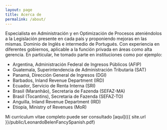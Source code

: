 ```yaml
---
layout: page
title: Acerca de
permalink: /about/
---
```


Especialista en Administración y en Optimización de Procesos ateniéndolos a la Legislación presente en cada país y proponiendo mejoras en las mismas. Dominio de Inglés e intermedio de Portugués. Con experiencia en diferentes gobiernos, aplicable a la función privada en áreas como alta gerencia. En particular, he tomado parte en instituciones como por ejemplo:

- Argentina, Administración Federal de Ingresos Públicos (AFIP)
- Guatemala, Superintendencia de Administración Tributaria (SAT)
- Panamá, Dirección General de Ingresos (DGI)
- Barbados, Inland Revenue Department (IRD)
- Ecuador, Servicio de Renta Interna (SRI)
- Brasil (Maranhão), Secretaria de Fazenda (SEFAZ-MA)
- Brasil (Tocantins), Secretaria de Fazenda (SEFAZ-TO)
- Anguilla, Inland Revenue Department (IRD)
- Etiopía, Ministry of Revenues (MoR)

Mi curriculum vitae completo puede ser consultado [aquí]({{ site.url }}/public/LeonardoBelenFancySpanish.pdf)
